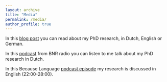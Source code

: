 ```yaml
---
layout: archive
title: "Media"
permalink: /media/
author_profile: true
---
```


In this [blog post](https://www.mpi-talkling.mpi.nl/?p=2145&lang=en) you can read about my PhD research, in Dutch, English or German. 

In this [podcast](https://www.bnr.nl/podcast/wetenschap-vandaag/10540686/hoe-onze-handgebaren-voorspellen-wat-we-gaan-zeggen) from BNR radio you can listen to me talk about my PhD research in Dutch.

In this Because Language [podcast episode](https://becauselanguage.com/95-why-the-far-right-demagogues-language/) my research is discussed in English (22:00-28:00).

<!--This is a comment. Comments are not displayed in the browser

Add the following media:


- https://www.ru.nl/en/research/research-news/typing-in-mid-air-or-pretending-to-drink-how-using-your-hands-to-communicate-can-help-you-understand-others
- https://ggz.nl/onderzoek-hoe-handgebaren-kunnen-helpen-om-iemand-te-begrijpen/
- https://phys.org/news/2025-03-mid-air-communicate.html 


-->
